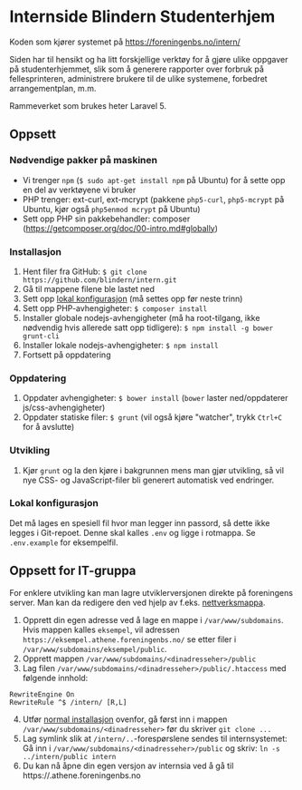 # Internside Blindern Studenterhjem

Koden som kjører systemet på https://foreningenbs.no/intern/

Siden har til hensikt og ha litt forskjellige verktøy for å gjøre
ulike oppgaver på studenterhjemmet, slik som å generere rapporter
over forbruk på fellesprinteren, administrere brukere til de ulike
systemene, forbedret arrangementplan, m.m.

Rammeverket som brukes heter Laravel 5.

## Oppsett

### Nødvendige pakker på maskinen
* Vi trenger ```npm``` (```$ sudo apt-get install npm``` på Ubuntu) for å sette opp en del av verktøyene vi bruker
* PHP trenger: ext-curl, ext-mcrypt (pakkene ```php5-curl```, ```php5-mcrypt``` på Ubuntu, kjør også ```php5enmod mcrypt``` på Ubuntu)
* Sett opp PHP sin pakkebehandler: composer (https://getcomposer.org/doc/00-intro.md#globally)

### Installasjon
1. Hent filer fra GitHub: ```$ git clone https://github.com/blindern/intern.git```
2. Gå til mappene filene ble lastet ned
3. Sett opp [lokal konfigurasjon](#lokal-konfigurasjon) (må settes opp før neste trinn)
4. Sett opp PHP-avhengigheter: ```$ composer install```
5. Installer globale nodejs-avhengigheter (må ha root-tilgang, ikke nødvendig hvis allerede satt opp tidligere): ```$ npm install -g bower grunt-cli```
6. Installer lokale nodejs-avhengigheter: ```$ npm install```
7. Fortsett på oppdatering

### Oppdatering
1. Oppdater avhengigheter: ```$ bower install``` (```bower``` laster ned/oppdaterer js/css-avhengigheter)
2. Oppdater statiske filer: ```$ grunt``` (vil også kjøre "watcher", trykk ```Ctrl+C``` for å avslutte)

### Utvikling
1. Kjør ```grunt``` og la den kjøre i bakgrunnen mens man gjør utvikling, så vil nye CSS- og JavaScript-filer bli generert automatisk ved endringer.

### Lokal konfigurasjon

Det må lages en spesiell fil hvor man legger inn passord, så dette ikke legges i Git-repoet. Denne skal kalles ```.env``` og ligge i rotmappa. Se ```.env.example``` for eksempelfil.

## Oppsett for IT-gruppa
For enklere utvikling kan man lagre utviklerversjonen direkte på foreningens server. Man kan da redigere den ved hjelp av f.eks. [nettverksmappa](https://foreningenbs.no/wiki/Foreningens_dokumentarkiv).

1. Opprett din egen adresse ved å lage en mappe i ```/var/www/subdomains```. Hvis mappen kalles ```eksempel```, vil adressen ```https://eksempel.athene.foreningenbs.no/``` se etter filer i ```/var/www/subdomains/eksempel/public```.
2. Opprett mappen ```/var/www/subdomains/<dinadresseher>/public```
3. Lag filen ```/var/www/subdomains/<dinadresseher>/public/.htaccess``` med følgende innhold:
```
RewriteEngine On
RewriteRule ^$ /intern/ [R,L]
```
4. Utfør [normal installasjon](#installasjon) ovenfor, gå først inn i mappen ```/var/www/subdomains/<dinadresseher>``` før du skriver ```git clone ...```
5. Lag symlink slik at ```/intern/..```-forespørslene sendes til internsystemet: Gå inn i ```/var/www/subdomains/<dinadresseher>/public``` og skriv: ```ln -s ../intern/public intern```
6. Du kan nå åpne din egen versjon av internsia ved å gå til https://<dinadresseher>.athene.foreningenbs.no